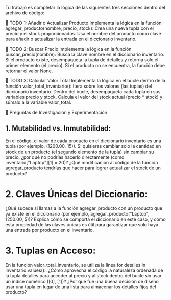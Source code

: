 Tu trabajo es completar la lógica de las siguientes tres secciones dentro del archivo de código:

📝 TODO 1: Añadir o Actualizar Producto
Implementa la lógica en la función agregar_producto(nombre, precio, stock):
Crea una nueva tupla con el precio y el stock proporcionados.
Usa el nombre del producto como clave para añadir o actualizar la entrada en el diccionario inventario.

📝 TODO 2: Buscar Precio
Implementa la lógica en la función buscar_precio(nombre):
Busca la clave nombre en el diccionario inventario.
Si el producto existe, desempaqueta la tupla de detalles y retorna solo el primer elemento (el precio).
Si el producto no se encuentra, la función debe retornar el valor None.

📝 TODO 3: Calcular Valor Total
Implementa la lógica en el bucle dentro de la función valor_total_inventario():
Itera sobre los valores (las tuplas) del diccionario inventario.
Dentro del bucle, desempaqueta cada tupla en sus variables precio y stock.
Calcula el valor del stock actual (precio * stock) y súmalo a la variable valor_total.

🔎 Preguntas de Investigación y Experimentación

## 1. Mutabilidad vs. Inmutabilidad: 
En el código, el valor de cada producto en el diccionario inventario es una tupla (por ejemplo, (1200.00, 15)). Si quisieras cambiar solo la cantidad en stock de un producto (el segundo elemento de la tupla) sin cambiar su precio, ¿por qué no podrías hacerlo directamente (como inventario["Laptop"][1] = 20)? ¿Qué modificación al código de la función agregar_producto tendrías que hacer para lograr actualizar el stock de un producto?

# 2. Claves Únicas del Diccionario:
¿Qué sucede si llamas a la función agregar_producto con un producto que ya existe en el diccionario (por ejemplo, agregar_producto("Laptop", 1250.00, 5))? Explica cómo se comporta el diccionario en este caso, y cómo esta propiedad de las claves únicas es útil para garantizar que solo haya una entrada por producto en el inventario.

# 3. Tuplas en Acceso: 
En la función valor_total_inventario, se utiliza la línea for detalles in inventario.values():. ¿Cómo aprovecha el código la naturaleza ordenada de la tupla detalles para acceder al precio y al stock dentro del bucle sin usar un índice numérico ([0], [1])? ¿Por qué fue una buena decisión de diseño usar una tupla en lugar de una lista para almacenar los detalles fijos del producto?